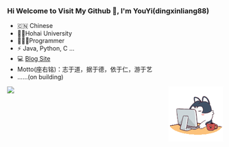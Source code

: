 ### Hi Welcome to Visit My Github 👋, I'm YouYi(dingxinliang88) 



- 🇨🇳 Chinese
- 🧑‍🎓Hohai University
- 🧑🏻‍💻Programmer
- ⚡  Java, Python, C ...
- :computer: [Blog Site](https://www.codejuzi.icu)
- Motto(座右铭)：志于道，据于德，依于仁，游于艺
- ......(on building)

<img align="left" height="137px" src="https://github-readme-stats.vercel.app/api?username=dingxinliang88&count_private=true&hide&hide_title=true&hide_border=true&show_icons=true&line_height=21&bg_color=0,EC6C6C,FFD479,FFFC79,73FA79&theme=graywhite&locale=cn" />



<div align="right">
<img src=assets/angry.gif/>
</div>


